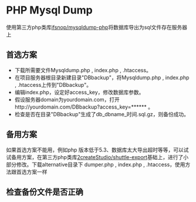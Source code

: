 # PHP Mysql Dump
使用第三方php类库[ifsnop/mysqldump-php](https://github.com/ifsnop/mysqldump-php)将数据库导出为sql文件存在服务器上

## 首选方案
- 下载所需要文件Mysqldump.php , index.php , .htaccess。
- 在项目服务器根目录新建目录"DBbackup"，将Mysqldump.php , index.php , .htaccess上传到"DBbackup"。
- 编辑index.php，设定好access_key，修改数据库参数。
- 假设服务器domain为yourdomain.com，打开http://yourdomain.com/DBbackup?access_key=****** 。
- 检查是否在目录"DBbackup"生成了db_dbname_时间.sql.gz，则备份成功。

## 备用方案
如果首选方案不能用，例如php 版本低于5.3、数据库太大导出超时等等，可以试试备用方案，在第三方php类库[2createStudio/shuttle-export](https://github.com/2createStudio/shuttle-export)基础上，进行了小部分修改。下载alternative目录下 dumper.php , index.php , .htaccess，使用方法跟首选方案一样

## 检查备份文件是否正确
